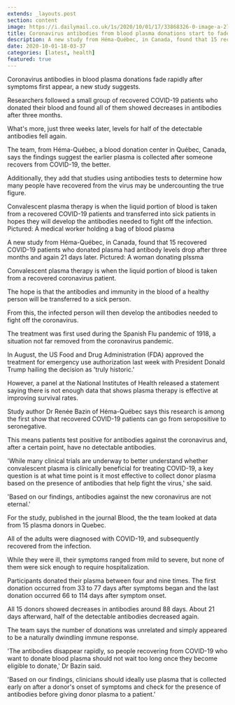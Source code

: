 ```yaml
---
extends: _layouts.post
section: content
image: https://i.dailymail.co.uk/1s/2020/10/01/17/33868326-0-image-a-27_1601571508676.jpg 
title: Coronavirus antibodies from blood plasma donations start to fade three months after symptoms start 
description: A new study from Héma-Québec, in Canada, found that 15 recovered COVID-19 patients who donated plasma had antibody levels drop after three months and again 21 days later. 
date: 2020-10-01-18-03-37 
categories: [latest, health] 
featured: true 
--- 
```

Coronavirus antibodies in blood plasma donations fade rapidly after symptoms first appear, a new study suggests.

Researchers followed a small group of recovered COVID-19 patients who donated their blood and found all of them showed decreases in antibodies after three months.

What's more, just three weeks later, levels for half of the detectable antibodies fell again.  

The team, from Héma-Québec, a blood donation center in Québec, Canada, says the findings suggest the earlier plasma is collected after someone recovers from COVID-19, the better.

Additionally, they add that studies using antibodies tests to determine how many people have recovered from the virus may be undercounting the true figure.

Convalescent plasma therapy is when the liquid portion of blood is taken from a recovered COVID-19 patients and transferred into sick patients in hopes they will develop the antibodies needed to fight off the infection. Pictured: A medical worker holding a bag of blood plasma 

A new study from Héma-Québec, in Canada, found that 15 recovered COVID-19 patients who donated plasma had antibody levels drop after three months and again 21 days later. Pictured: A woman donating plssma

Convalescent plasma therapy is when the liquid portion of blood is taken from a recovered coronavirus patient.

The hope is that the antibodies and immunity in the blood of a healthy person will be transferred to a sick person.

From this, the infected person will then develop the antibodies needed to fight off the coronavirus.

The treatment was first used during the Spanish Flu pandemic of 1918, a situation not far removed from the coronavirus pandemic.  

In August, the US Food and Drug Administration (FDA) approved the treatment for emergency use authorization last week with President Donald Trump hailing the decision as 'truly historic.'

However, a panel at the National Institutes of Health released a statement saying there is not enough data that shows plasma therapy is effective at improving survival rates. 



Study author Dr Renée Bazin of Héma-Québec says this research is among the first show that recovered COVID-19 patients can go from seropositive to seronegative.

This means patients test positive for antibodies against the coronavirus and, after a certain point, have no detectable antibodies. 

'While many clinical trials are underway to better understand whether convalescent plasma is clinically beneficial for treating COVID-19, a key question is at what time point is it most effective to collect donor plasma based on the presence of antibodies that help fight the virus,' she said. 

'Based on our findings, antibodies against the new coronavirus are not eternal.'  

For the study, published in the journal Blood, the the team looked at data from 15 plasma donors in Quebec.

All of the adults were diagnosed with COVID-19, and subsequently recovered from the infection.







While they were ill, their symptoms ranged from mild to severe, but none of them were sick enough to require hospitalization.

Participants donated their plasma between four and nine times. The first donation occurred from 33 to 77 days after symptoms began and the last donation occurred 66 to 114 days after symptom onset. 

All 15 donors showed decreases in antibodies around 88 days. About 21 days afterward, half of the detectable antibodies decreased again.

The team says the number of donations was unrelated and simply appeared to be a naturally dwindling immune response. 

'The antibodies disappear rapidly, so people recovering from COVID-19 who want to donate blood plasma should not wait too long once they become eligible to donate,' Dr Bazin said.  

'Based on our findings, clinicians should ideally use plasma that is collected early on after a donor's onset of symptoms and check for the presence of antibodies before giving donor plasma to a patient.' 





